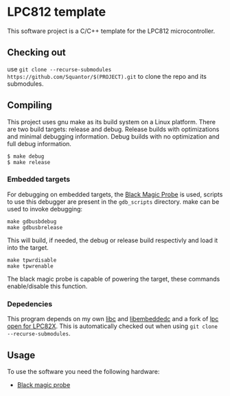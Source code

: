 # LPC812 template
This software project is a C/C++ template for the LPC812 microcontroller.
## Checking out
use ```git clone --recurse-submodules https://github.com/Squantor/$(PROJECT).git``` to clone the repo and its submodules.
## Compiling
This project uses gnu make as its build system on a Linux platform. There are two build targets: release and debug. Release builds with optimizations and minimal debugging information. Debug builds with no optimization and full debug information.
```
$ make debug
$ make release
```
### Embedded targets
For debugging on embedded targets, the [Black Magic Probe](https://github.com/blacksphere/blackmagic/wiki) is used, scripts to use this debugger are present in the ```gdb_scripts``` directory. make can be used to invoke debugging:
```
make gdbusbdebug
make gdbusbrelease
```
This will build, if needed, the debug or release build respectivly and load it into the target.
```
make tpwrdisable
make tpwrenable
```
The black magic probe is capable of powering the target, these commands enable/disable this function.
### Depedencies
This program depends on my own [libc](https://github.com/Squantor/squantorLibC.git) and [libembeddedc](https://github.com/Squantor/squantorLibEmbeddedC.git) and a fork of [lpc open for LPC82X](https://github.com/Squantor/lpc_chip_82x.git). This is automatically checked out when using ```git clone --recurse-submodules```.
## Usage
To use the software you need the following hardware:
* [Black magic probe](https://github.com/blacksphere/blackmagic)
